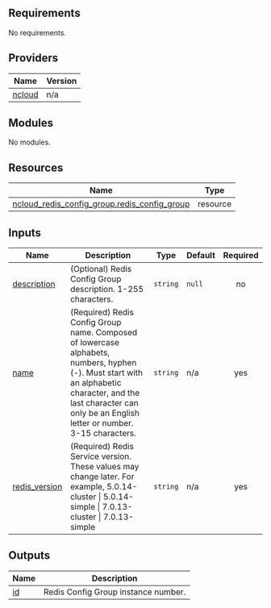 <!-- BEGIN_TF_DOCS -->
## Requirements

No requirements.

## Providers

| Name | Version |
|------|---------|
| <a name="provider_ncloud"></a> [ncloud](#provider\_ncloud) | n/a |

## Modules

No modules.

## Resources

| Name | Type |
|------|------|
| [ncloud_redis_config_group.redis_config_group](https://registry.terraform.io/providers/hashicorp/ncloud/latest/docs/resources/redis_config_group) | resource |

## Inputs

| Name | Description | Type | Default | Required |
|------|-------------|------|---------|:--------:|
| <a name="input_description"></a> [description](#input\_description) | (Optional) Redis Config Group description. 1-255 characters. | `string` | `null` | no |
| <a name="input_name"></a> [name](#input\_name) | (Required) Redis Config Group name. Composed of lowercase alphabets, numbers, hyphen (-). Must start with an alphabetic character, and the last character can only be an English letter or number. 3-15 characters. | `string` | n/a | yes |
| <a name="input_redis_version"></a> [redis\_version](#input\_redis\_version) | (Required) Redis Service version. These values may change later. For example, 5.0.14-cluster \| 5.0.14-simple \| 7.0.13-cluster \| 7.0.13-simple | `string` | n/a | yes |

## Outputs

| Name | Description |
|------|-------------|
| <a name="output_id"></a> [id](#output\_id) | Redis Config Group instance number. |
<!-- END_TF_DOCS -->